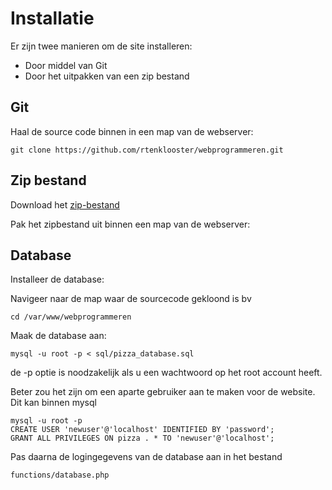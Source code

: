 # Installatie

Er zijn twee manieren om de site installeren:
- Door middel van Git
- Door het uitpakken van een zip bestand

## Git

Haal de source code binnen in een map van de webserver:
```
git clone https://github.com/rtenklooster/webprogrammeren.git
```

## Zip bestand
Download het [zip-bestand](https://github.com/rtenklooster/webprogrammeren/archive/master.zip)

Pak het zipbestand uit binnen een map van de webserver:

## Database
Installeer de database:

Navigeer naar de map waar de sourcecode gekloond is bv
```
cd /var/www/webprogrammeren
```

Maak de database aan:
```
mysql -u root -p < sql/pizza_database.sql
```
de -p optie is noodzakelijk als u een wachtwoord op het root account heeft.

Beter zou het zijn om een aparte gebruiker aan te maken voor de website.
Dit kan binnen mysql
```
mysql -u root -p
CREATE USER 'newuser'@'localhost' IDENTIFIED BY 'password';
GRANT ALL PRIVILEGES ON pizza . * TO 'newuser'@'localhost';
```
Pas daarna de logingegevens van de database aan in het bestand
```
functions/database.php
```
